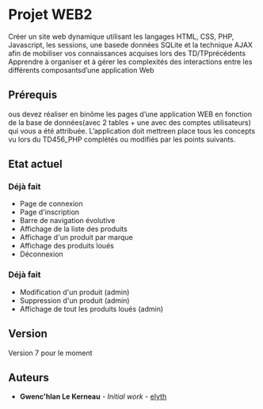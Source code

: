 # Projet WEB2

Créer un site web dynamique utilisant les langages HTML, CSS, PHP, Javascript, les sessions, une basede données SQLite et la technique AJAX afin de mobiliser vos connaissances acquises lors des TD/TPprécédents Apprendre à organiser et à gérer les complexités des interactions entre les différents composantsd’une application Web

## Prérequis

ous devez réaliser en binôme les pages d’une application WEB en fonction de la base de données(avec 2 tables + une avec des comptes utilisateurs) qui vous a été attribuée. L’application doit mettreen place tous les concepts vu lors du TD456_PHP complétés ou modifiés par les points suivants.


## Etat actuel

### Déjà fait

* Page de connexion
* Page d'inscription
* Barre de navigation évolutive
* Affichage de la liste des produits
* Affichage d'un produit par marque
* Affichage des produits loués
* Déconnexion


### Déjà fait

* Modification d'un produit (admin)
* Suppression d'un produit (admin)
* Affichage de tout les produits loués (admin)

## Version

Version 7 pour le moment

## Auteurs

* **Gwenc'hlan Le Kerneau** - *Initial work* - [eIyth](https://github.com/eIyth)
